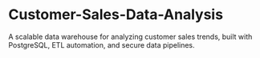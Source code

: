 # Customer-Sales-Data-Analysis
A scalable data warehouse for analyzing customer sales trends, built with PostgreSQL, ETL automation, and secure data pipelines.
